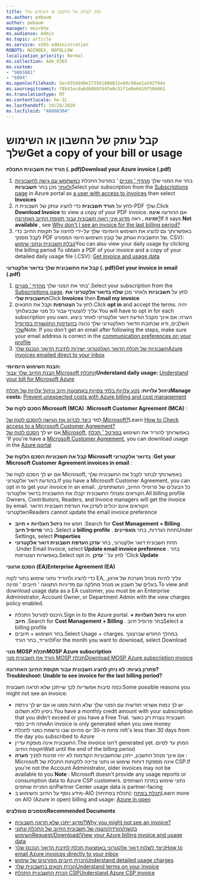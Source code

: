 ```yaml
---
title: זקוק לעותק של החשבון או השימוש שלך
ms.author: pebaum
author: pebaum
manager: mnirkhe
ms.audience: Admin
ms.topic: article
ms.service: o365-administration
ROBOTS: NOINDEX, NOFOLLOW
localization_priority: Normal
ms.collection: Adm_O365
ms.custom:
- "9003801"
- "6804"
ms.openlocfilehash: 5ec935ddd9e273561886831e60c98ae1a542f9da
ms.sourcegitcommit: f8b41ecda6db0b8f64fe0c51f1e8e6619f504d61
ms.translationtype: MT
ms.contentlocale: he-IL
ms.lasthandoff: 10/28/2020
ms.locfileid: "48808304"
---
```

# <a name="get-a-copy-of-your-bill-or-usage"></a><span data-ttu-id="1c82a-102">קבל עותק של החשבון או השימוש שלך</span><span class="sxs-lookup"><span data-stu-id="1c82a-102">Get a copy of your bill or usage</span></span>

<span data-ttu-id="1c82a-103">**הורד את חשבונית התכלת (. pdf)**</span><span class="sxs-lookup"><span data-stu-id="1c82a-103">**Download your Azure invoice (.pdf)**</span></span>

1. <span data-ttu-id="1c82a-104">בחר את המנוי שלך [מהדף ' מנויים](https://portal.azure.com/#blade/Microsoft_Azure_Billing/SubscriptionsBlade) ' בפורטל התכלת [כמשתמש עם גישה לחשבוניות ולאחר](https://docs.microsoft.com/azure/cost-management-billing/manage/manage-billing-access?WT.mc_id=Portal-Microsoft_Azure_Support) מכן בחר **חשבוניות**</span><span class="sxs-lookup"><span data-stu-id="1c82a-104">Select your subscription from the [Subscriptions page](https://portal.azure.com/#blade/Microsoft_Azure_Billing/SubscriptionsBlade) in Azure portal as [a user with access to invoices](https://docs.microsoft.com/azure/cost-management-billing/manage/manage-billing-access?WT.mc_id=Portal-Microsoft_Azure_Support) then select **Invoices**</span></span>
2. <span data-ttu-id="1c82a-105">לחץ על **הורד חשבונית** כדי להציג עותק של חשבונית ה-PDF שלך.</span><span class="sxs-lookup"><span data-stu-id="1c82a-105">Click **Download Invoice** to view a copy of your PDF invoice.</span></span> <span data-ttu-id="1c82a-106">אם ההודעה **אינה זמינה** , ראה [מדוע איני רואה חשבונית עבור תקופת החיוב האחרונה?](https://docs.microsoft.com/azure/cost-management-billing/manage/download-azure-invoice-daily-usage-date?WT.mc_id=Portal-Microsoft_Azure_Support#noinvoice)</span><span class="sxs-lookup"><span data-stu-id="1c82a-106">If it says **Not available** , see [Why don't I see an invoice for the last billing period?](https://docs.microsoft.com/azure/cost-management-billing/manage/download-azure-invoice-daily-usage-date?WT.mc_id=Portal-Microsoft_Azure_Support#noinvoice)</span></span>
3. <span data-ttu-id="1c82a-107">באפשרותך גם להציג את השימוש היומיומי שלך על-ידי לחיצה על תקופת החיוב כדי לקבל מסמך PDF של החשבונית ועותק של קובץ השימוש היומי המפורט. CSV): [קבלת חשבונית ונתוני שימוש](https://docs.microsoft.com/azure/cost-management-billing/manage/download-azure-invoice-daily-usage-date?WT.mc_id=Portal-Microsoft_Azure_Support)</span><span class="sxs-lookup"><span data-stu-id="1c82a-107">You can also view your daily usage by clicking the billing period To obtain a PDF of your invoice and a copy of your detailed daily usage file (.CSV): [Get invoice and usage data](https://docs.microsoft.com/azure/cost-management-billing/manage/download-azure-invoice-daily-usage-date?WT.mc_id=Portal-Microsoft_Azure_Support)</span></span>

<span data-ttu-id="1c82a-108">**קבל את החשבונית שלך בדואר אלקטרוני (. pdf)**</span><span class="sxs-lookup"><span data-stu-id="1c82a-108">**Get your invoice in email (.pdf)**</span></span>

1. <span data-ttu-id="1c82a-109">בחר את המנוי שלך [מהדף ' מנויים](https://ms.portal.azure.com/#blade/Microsoft_Azure_Billing/SubscriptionsBlade)'.</span><span class="sxs-lookup"><span data-stu-id="1c82a-109">Select your subscription from the [Subscriptions page](https://ms.portal.azure.com/#blade/Microsoft_Azure_Billing/SubscriptionsBlade).</span></span> <span data-ttu-id="1c82a-110">לחץ על **חשבוניות** ולאחר מכן **שלח בדואר אלקטרוני את החשבונית שלי**</span><span class="sxs-lookup"><span data-stu-id="1c82a-110">Click **Invoices** then **Email my invoice**</span></span>
2. <span data-ttu-id="1c82a-111">לחץ על **הצטרפות** וקבל את התנאים.</span><span class="sxs-lookup"><span data-stu-id="1c82a-111">Click **opt in** and accept the terms.</span></span> <span data-ttu-id="1c82a-112">יהיה עליך להצטרף עבור כל מנוי שבבעלותך.</span><span class="sxs-lookup"><span data-stu-id="1c82a-112">You will have to opt in for each subscription you own.</span></span> <span data-ttu-id="1c82a-113">הערה: אם אינך מקבל הודעת דואר אלקטרוני לאחר ביצוע השלבים, ודא שכתובת הדואר האלקטרוני שלך נכונה [בהעדפות התקשורת בפרופיל שלך](https://account.windowsazure.com/profile)</span><span class="sxs-lookup"><span data-stu-id="1c82a-113">Note: If you don't get an email after following the steps, make sure your email address is correct in the [communication preferences on your profile](https://account.windowsazure.com/profile)</span></span>
3. [<span data-ttu-id="1c82a-114">חשבוניות של תכלת הדואר האלקטרוני ישירות לתיבת הדואר הנכנס שלך</span><span class="sxs-lookup"><span data-stu-id="1c82a-114">Azure invoices emailed direct to your inbox</span></span>](https://azure.microsoft.com/blog/azure-email-invoices/)

<span data-ttu-id="1c82a-115">**הבנת השימוש היומיומי:**  
 [הבנת החיוב שלך עבור Microsoft התכלת](https://docs.microsoft.com/azure/cost-management-billing/understand/review-individual-bill?WT.mc_id=Portal-Microsoft_Azure_Support)</span><span class="sxs-lookup"><span data-stu-id="1c82a-115">**Understand daily usage:** 
[Understand your bill for Microsoft Azure](https://docs.microsoft.com/azure/cost-management-billing/understand/review-individual-bill?WT.mc_id=Portal-Microsoft_Azure_Support)</span></span>  

<span data-ttu-id="1c82a-116">**ניהול עלויות:** [מנע עלויות בלתי צפויות באמצעות חיוב וניהול עלויות של תכלת](https://docs.microsoft.com/azure/cost-management-billing/manage/getting-started?WT.mc_id=Portal-Microsoft_Azure_Support)</span><span class="sxs-lookup"><span data-stu-id="1c82a-116">**Manage costs:** [Prevent unexpected costs with Azure billing and cost management](https://docs.microsoft.com/azure/cost-management-billing/manage/getting-started?WT.mc_id=Portal-Microsoft_Azure_Support)</span></span>  

<span data-ttu-id="1c82a-117">**הסכם לקוח של Microsoft (MCA)** :</span><span class="sxs-lookup"><span data-stu-id="1c82a-117">**Microsoft Customer Agreement (MCA)** :</span></span>

<span data-ttu-id="1c82a-118">למד  [כיצד לבדוק את הגישה להסכם לקוח של Microsoft?](https://docs.microsoft.com/azure/cost-management-billing/manage/download-azure-invoice-daily-usage-date?WT.mc_id=Portal-Microsoft_Azure_Support#check-access-to-a-microsoft-customer-agreement)</span><span class="sxs-lookup"><span data-stu-id="1c82a-118">Learn  [How to Check access to a Microsoft Customer Agreement?](https://docs.microsoft.com/azure/cost-management-billing/manage/download-azure-invoice-daily-usage-date?WT.mc_id=Portal-Microsoft_Azure_Support#check-access-to-a-microsoft-customer-agreement)</span></span>  
<span data-ttu-id="1c82a-119">אם יש לך [הסכם לקוח של Microsoft](https://docs.microsoft.com/azure/cost-management-billing/manage/download-azure-invoice-daily-usage-date?WT.mc_id=Portal-Microsoft_Azure_Support#check-access-to-a-microsoft-customer-agreement), באפשרותך להוריד את השימוש [בפורטל ' תכלת](https://portal.azure.com/) '</span><span class="sxs-lookup"><span data-stu-id="1c82a-119">If you're have a [Microsoft Customer Agreement](https://docs.microsoft.com/azure/cost-management-billing/manage/download-azure-invoice-daily-usage-date?WT.mc_id=Portal-Microsoft_Azure_Support#check-access-to-a-microsoft-customer-agreement), you can download usage in the [Azure portal](https://portal.azure.com/)</span></span>

<span data-ttu-id="1c82a-120">**קבל את חשבוניות הסכם הלקוח של Microsoft בדואר אלקטרוני** :</span><span class="sxs-lookup"><span data-stu-id="1c82a-120">**Get your Microsoft Customer Agreement invoices in email** :</span></span>

<span data-ttu-id="1c82a-121">אם יש לך הסכם לקוח של Microsoft, באפשרותך לבחור לקבל את החשבונית שלך בהודעת דואר אלקטרוני.</span><span class="sxs-lookup"><span data-stu-id="1c82a-121">If you have a Microsoft Customer Agreement, you can opt in to get your invoice in an email.</span></span> <span data-ttu-id="1c82a-122">כל הבעלים של פרופילי החיוב, המשתתפים, הקוראים ומנהלי החשבונית יקבלו את החשבונית בדואר אלקטרוני.</span><span class="sxs-lookup"><span data-stu-id="1c82a-122">All billing profile Owners, Contributors, Readers, and Invoice managers will get the invoice by email.</span></span> <span data-ttu-id="1c82a-123">הקוראים אינם יכולים לעדכן את העדפת חשבונית הדואר האלקטרוני</span><span class="sxs-lookup"><span data-stu-id="1c82a-123">Readers cannot update the email invoice preference</span></span>

- <span data-ttu-id="1c82a-124">חפש את **ניהול העלויות + חיוב** .</span><span class="sxs-lookup"><span data-stu-id="1c82a-124">Search for **Cost Management + Billing** .</span></span> <span data-ttu-id="1c82a-125">בחר **פרופיל חיוב** .</span><span class="sxs-lookup"><span data-stu-id="1c82a-125">Select a **billing profile** .</span></span> <span data-ttu-id="1c82a-126">תחת הגדרות, בחר **מאפיינים**</span><span class="sxs-lookup"><span data-stu-id="1c82a-126">Under Settings, select **Properties**</span></span>
- <span data-ttu-id="1c82a-127">תחת חשבונית דואר אלקטרוני, בחר **עדכן העדפת חשבונית דואר אלקטרוני** .</span><span class="sxs-lookup"><span data-stu-id="1c82a-127">Under Email Invoice, select **Update email invoice preference** .</span></span> <span data-ttu-id="1c82a-128">בחר באפשרות הצטרפות.</span><span class="sxs-lookup"><span data-stu-id="1c82a-128">Select opt in.</span></span> <span data-ttu-id="1c82a-129">לחץ על ' **עדכן** '</span><span class="sxs-lookup"><span data-stu-id="1c82a-129">Click **Update**</span></span>

<span data-ttu-id="1c82a-130">**הסכם ארגוני (EA)**</span><span class="sxs-lookup"><span data-stu-id="1c82a-130">**Enterprise Agreement (EA)**</span></span>

<span data-ttu-id="1c82a-131">כדי להציג ולהוריד נתוני שימוש בתור לקוח EA, עליך להיות מנהל מערכת של ארגון, בעלים של חשבון או מנהל מחלקה עם מדיניות התצוגה ' חיובים ' זמינה.</span><span class="sxs-lookup"><span data-stu-id="1c82a-131">To view and download usage data as a EA customer, you must be an Enterprise Administrator, Account Owner, or Department Admin with the view charges policy enabled.</span></span>

- <span data-ttu-id="1c82a-132">היכנס לפורטל התכלת.</span><span class="sxs-lookup"><span data-stu-id="1c82a-132">Sign in to the Azure portal.</span></span> <span data-ttu-id="1c82a-133">חפש את **ניהול העלויות + חיוב** .</span><span class="sxs-lookup"><span data-stu-id="1c82a-133">Search for **Cost Management + Billing** .</span></span> <span data-ttu-id="1c82a-134">בחר פרופיל חיוב</span><span class="sxs-lookup"><span data-stu-id="1c82a-134">Select a billing profile</span></span>
- <span data-ttu-id="1c82a-135">בחר השימוש + חיובים.</span><span class="sxs-lookup"><span data-stu-id="1c82a-135">Select Usage + charges.</span></span> <span data-ttu-id="1c82a-136">במהלך החודש שברצונך להוריד, בחר הורד</span><span class="sxs-lookup"><span data-stu-id="1c82a-136">For the month you want to download, select Download</span></span>

<span data-ttu-id="1c82a-137">**מנוי MOSP תכלת**</span><span class="sxs-lookup"><span data-stu-id="1c82a-137">**MOSP Azure subscription**</span></span>  
[<span data-ttu-id="1c82a-138">הורד את חשבונית מנוי MOSP תכלת</span><span class="sxs-lookup"><span data-stu-id="1c82a-138">Download MOSP Azure subscription invoice</span></span>](https://docs.microsoft.com/azure/cost-management-billing/understand/download-azure-invoice?WT.mc_id=Portal-Microsoft_Azure_Support#download-your-mosp-azure-subscription-invoice)

<span data-ttu-id="1c82a-139">**פתרון בעיות: לא ניתן להציג חשבונית עבור תקופת החיוב האחרונה?**</span><span class="sxs-lookup"><span data-stu-id="1c82a-139">**Troubleshoot: Unable to see invoice for the last billing period?**</span></span>

<span data-ttu-id="1c82a-140">כמה סיבות אפשריות לכך שייתכן שלא תראה חשבונית:</span><span class="sxs-lookup"><span data-stu-id="1c82a-140">Some possible reasons you might not see an invoice:</span></span>

- <span data-ttu-id="1c82a-141">יש לך כמות אשראי חודשית עם המנוי שלך שלא חרגת ממנו או אם יש לך גירסת ניסיון ללא תשלום.</span><span class="sxs-lookup"><span data-stu-id="1c82a-141">You have a monthly credit amount with your subscription that you didn't exceed or you have a Free Trial.</span></span> <span data-ttu-id="1c82a-142">חשבונית נוצרת רק כאשר אתה חייב כסף</span><span class="sxs-lookup"><span data-stu-id="1c82a-142">An invoice is only generated when you owe money</span></span>
- <span data-ttu-id="1c82a-143">זה פחות מ-30 יום מהיום שבו נרשמת כמנוי לתכלת</span><span class="sxs-lookup"><span data-stu-id="1c82a-143">It's less than 30 days from the day you subscribed to Azure</span></span>
- <span data-ttu-id="1c82a-144">החשבונית אינה מופקת עדיין.</span><span class="sxs-lookup"><span data-stu-id="1c82a-144">The invoice isn't generated yet.</span></span> <span data-ttu-id="1c82a-145">המתן עד לסיום תקופת החיוב</span><span class="sxs-lookup"><span data-stu-id="1c82a-145">Wait until the end of the billing period</span></span>
- <span data-ttu-id="1c82a-146">אם אינך מנהל החשבון, ייתכן שהחשבוניות הקודמות לא יהיו זמינות לפניך **הערה** : Microsoft אינה מספקת דוחות שימוש או נתוני צריכה ללקוחות התכלת של CSP.</span><span class="sxs-lookup"><span data-stu-id="1c82a-146">If you're not the Account Administrator, older invoices may not be available to you **Note** : Microsoft doesn't provide any usage reports or consumption data to Azure CSP customers.</span></span> <span data-ttu-id="1c82a-147">נתוני שימוש במרכז השותפים הם הפניית שותפים</span><span class="sxs-lookup"><span data-stu-id="1c82a-147">Partner Center usage data is partner-facing</span></span>
- <span data-ttu-id="1c82a-148">מידע נוסף על החיוב והשימוש ב-AIO (תכלת בפתיחה): [תכלת בפתח](https://azure.microsoft.com/offers/ms-azr-0111p/)</span><span class="sxs-lookup"><span data-stu-id="1c82a-148">Learn more on AIO (Azure in open) billing and usage: [Azure in open](https://azure.microsoft.com/offers/ms-azr-0111p/)</span></span>

<span data-ttu-id="1c82a-149">**מסמכים מומלצים**</span><span class="sxs-lookup"><span data-stu-id="1c82a-149">**Recommended Documents**</span></span>

- [<span data-ttu-id="1c82a-150">מדוע ייתכן שלא תראה חשבונית?</span><span class="sxs-lookup"><span data-stu-id="1c82a-150">Why you might not see an invoice?</span></span>](https://docs.microsoft.com/azure/cost-management-billing/understand/download-azure-invoice?WT.mc_id=Portal-Microsoft_Azure_Support#noinvoice)
- [<span data-ttu-id="1c82a-151">בקשה/הורדה/הצגה של חשבונית החיוב של התכלת ונתוני השימוש</span><span class="sxs-lookup"><span data-stu-id="1c82a-151">Request/Download/View your Azure billing invoice and usage data</span></span>](https://docs.microsoft.com/azure/cost-management-billing/manage/download-azure-invoice-daily-usage-date?WT.mc_id=Portal-Microsoft_Azure_Support)
- [<span data-ttu-id="1c82a-152">כיצד לשלוח דואר אלקטרוני באמצעות תכלת לתיבת הדואר הנכנס שלך</span><span class="sxs-lookup"><span data-stu-id="1c82a-152">How to email Azure invoices directly to your inbox</span></span>](https://docs.microsoft.com/azure/cost-management-billing/manage/download-azure-invoice-daily-usage-date?WT.mc_id=Portal-Microsoft_Azure_Support)
- [<span data-ttu-id="1c82a-153">הכרת חיובים מפורטים של שימוש</span><span class="sxs-lookup"><span data-stu-id="1c82a-153">Understand detailed usage charges</span></span>](https://docs.microsoft.com/azure/cost-management-billing/understand/review-individual-bill?WT.mc_id=Portal-Microsoft_Azure_Support#csv)
- [<span data-ttu-id="1c82a-154">הכרת תנאים בחשבונית שלך</span><span class="sxs-lookup"><span data-stu-id="1c82a-154">Understand terms on your invoice</span></span>](https://docs.microsoft.com/azure/cost-management-billing/understand/understand-invoice?WT.mc_id=Portal-Microsoft_Azure_Support)
- [<span data-ttu-id="1c82a-155">הכרת החשבונית התכלת CSP</span><span class="sxs-lookup"><span data-stu-id="1c82a-155">Understand Azure CSP invoice</span></span>](https://docs.microsoft.com/partner-center/azure-plan-lp?WT.mc_id=Portal-Microsoft_Azure_Support)
